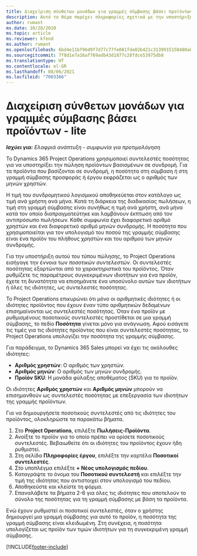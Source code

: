 ```yaml
---
title: Διαχείριση σύνθετων μονάδων για γραμμές σύμβασης βάσει προϊόντων - lite
description: Αυτό το θέμα παρέχει πληροφορίες σχετικά με την υποστήριξη της πώλησης προϊόντων που βασίζονται σε συνδρομή.
author: rumant
ms.date: 10/28/2020
ms.topic: article
ms.reviewer: kfend
ms.author: rumant
ms.openlocfilehash: 6bd4e11bf96d9f7d77c77fe081fde02b421c3139915150480a8d1a4d812887f6
ms.sourcegitcommit: 7f8d1e7a16af769adb43d1877c28fdce53975db8
ms.translationtype: HT
ms.contentlocale: el-GR
ms.lasthandoff: 08/06/2021
ms.locfileid: "7003366"
---
```

# <a name="manage-complex-units-for-product-based-contract-lines---lite"></a>Διαχείριση σύνθετων μονάδων για γραμμές σύμβασης βάσει προϊόντων - lite

_**Ισχύει για:** Ελαφριά ανάπτυξη - συμφωνία για προτιμολόγηση_

Το Dynamics 365 Project Operations χρησιμοποιεί συντελεστές ποσότητας για να υποστηρίξει την πώληση προϊόντων βασισμένων σε συνδρομή. Για τα προϊόντα που βασίζονται σε συνδρομή, η ποσότητα στη σύμβαση ή στη γραμμή σύμβασης προσφοράς ή έργου εκφράζεται ως ο αριθμός των μηνών χρηστών.

Η τιμή του συνδρομητικού λογισμικού αποθηκεύεται στον κατάλογο ως τιμή ανά χρήστη ανά μήνα. Κατά τη διάρκεια της διαδικασίας πωλήσεων, η τιμή στη γραμμή σύμβασης είναι συνήθως η τιμή ανά χρήστη, ανά μήνα κατά τον οποίο διαπραγματεύτηκε και λαμβάνουν έκπτωση από τον αντιπρόσωπο πωλήσεων. Κάθε συμφωνία έχει διαφορετικό αριθμό χρηστών και ένα διαφορετικό αριθμό μηνών συνδρομής. Η ποσότητα που χρησιμοποιείται για τον υπολογισμό του ποσού της γραμμής σύμβασης είναι ένα προϊόν του πλήθους χρηστών και του αριθμού των μηνών συνδρομής.

Για την υποστήριξη αυτού του τύπου πώλησης, το Project Operations εισήγαγε την έννοια των *ποσοτικών συντελεστών*. Οι συντελεστές ποσότητας εξαρτώνται από τα χαρακτηριστικά του προϊόντος. Όταν ρυθμίζετε τις παραμέτρους συγκεκριμένων ιδιοτήτων για ένα προϊόν, έχετε τη δυνατότητα να επισημάνετε ένα υποσύνολο αυτών των ιδιοτήτων ή όλες τις ιδιότητες, ως συντελεστές ποσότητας.

Το Project Operations επικυρώνει ότι μόνο οι αριθμητικές ιδιότητες ή οι ιδιότητες προϊόντος που έχουν έναν τύπο αριθμητικών δεδομένων επισημαίνονται ως συντελεστές ποσότητας. Όταν ένα προϊόν με ρυθμισμένους ποσοτικούς συντελεστές προστίθεται σε μια γραμμή σύμβασης, το πεδίο **Ποσότητα** γίνεται μόνο για ανάγνωση. Αφού εισάγετε τις τιμές για τις ιδιότητες προϊόντος που είναι συντελεστές ποσότητας, το Project Operations υπολογίζει την ποσότητα της γραμμής σύμβασης.

Για παράδειγμα, το Dynamics 365 Sales μπορεί να έχει τις ακόλουθες ιδιότητες:

- **Αριθμός χρηστών**: Ο αριθμός των χρηστών.
- **Αριθμός μηνών**: Ο αριθμός των μηνών συνδρομής.
- **Προϊόν SKU**: Η μονάδα φύλαξης αποθέματος (SKU) για το προϊόν.

Οι ιδιότητες **Αριθμός χρηστών** και **Αριθμός μηνών** μπορούν να επισημανθούν ως συντελεστές ποσότητας με επεξεργασία των ιδιοτήτων της γραμμής προϊόντων.

Για να δημιουργήσετε ποσοτικούς συντελεστές από τις ιδιότητες του προϊόντος, ολοκληρώστε τα παρακάτω βήματα.

1. Στο **Project Operations**, επιλέξτε **Πωλήσεις-Προϊόντα**.
2. Ανοίξτε το προϊόν για το οποίο πρέπει να ορίσετε ποσοτικούς συντελεστές. Βεβαιωθείτε ότι οι ιδιότητες του προϊόντος έχουν ήδη ρυθμιστεί.
3. Στη σελίδα **Πληροφορίες έργου**, επιλέξτε την καρτέλα **Ποσοτικοί συντελεστές**.
4. Στο υποπλέγμα επιλέξτε **+ Νέος υπολογισμός πεδίου**.
5. Καταγράψτε το όνομα του **Ποσοτικού συντελεστή** και επιλέξτε την τιμή της ιδιότητας που αντιστοιχεί στον υπολογισμό του πεδίου.
6. Αποθηκεύστε και κλείστε τη φόρμα.
7. Επαναλάβετε τα βήματα 2-6 για όλες τις ιδιότητες που αποτελούν το σύνολο της ποσότητας για τη γραμμή σύμβασης με βάση τα προϊόντα.

Ενώ έχουν ρυθμιστεί οι ποσοτικοί συντελεστές, όταν ο χρήστης δημιουργεί μια γραμμή σύμβασης για αυτό το προϊόν, η ποσότητα της γραμμή σύμβασης είναι κλειδωμένη. Στη συνέχεια, η ποσότητα υπολογίζεται ως προϊόν των τιμών ιδιοτήτων για τη συγκεκριμένη γραμμή σύμβασης.


[!INCLUDE[footer-include](../../includes/footer-banner.md)]